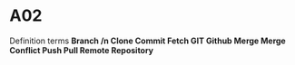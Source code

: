 # A02
Definition terms
**Branch /n
Clone
Commit
Fetch
GIT
Github
Merge
Merge Conflict
Push
Pull
Remote
Repository**
